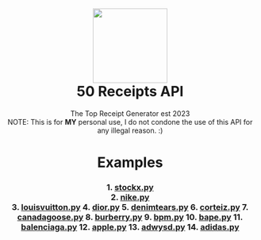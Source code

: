 <h1 align="center">
	<img src="https://50receipts.com/img/50s.png" width="150px"><br>
    50 Receipts API
</h1>
<p align="center">
	The Top Receipt Generator est 2023<br>NOTE: This is for <b>MY</b> personal use, I do not condone the use of this API for any illegal reason. :)</br>
</p>
</h1>

<h1 align="center">
	Examples
</h1>
<h3 align="center">
	1. <a href='https://github.com/fin702106/50-Receipts-API/blob/main/examples/stockx.py'>stockx.py</a><br>
	2. <a href='https://github.com/fin702106/50-Receipts-API/blob/main/examples/nike.py'>nike.py</a><br>
3. <a href='https://github.com/fin702106/50-Receipts-API/blob/main/examples/louisvuitton.py'>louisvuitton.py</a>
4. <a href='https://github.com/fin702106/50-Receipts-API/blob/main/examples/dior.py'>dior.py</a>
5. <a href='https://github.com/fin702106/50-Receipts-API/blob/main/examples/denimtears.py'>denimtears.py</a>
6. <a href='https://github.com/fin702106/50-Receipts-API/blob/main/examples/corteiz.py'>corteiz.py</a>
7. <a href='https://github.com/fin702106/50-Receipts-API/blob/main/examples/canadagoose.py'>canadagoose.py</a>
8. <a href='https://github.com/fin702106/50-Receipts-API/blob/main/examples/burberry.py'>burberry.py</a>
9. <a href='https://github.com/fin702106/50-Receipts-API/blob/main/examples/bpm.py'>bpm.py</a>
10. <a href='https://github.com/fin702106/50-Receipts-API/blob/main/examples/bape.py'>bape.py</a>
11. <a href='https://github.com/fin702106/50-Receipts-API/blob/main/examples/balenciaga.py'>balenciaga.py</a>
12. <a href='https://github.com/fin702106/50-Receipts-API/blob/main/examples/apple.py'>apple.py</a>
13. <a href='https://github.com/fin702106/50-Receipts-API/blob/main/examples/adwysd.py'>adwysd.py</a>
14. <a href='https://github.com/fin702106/50-Receipts-API/blob/main/examples/adidas.py'>adidas.py</a>
</h3>
